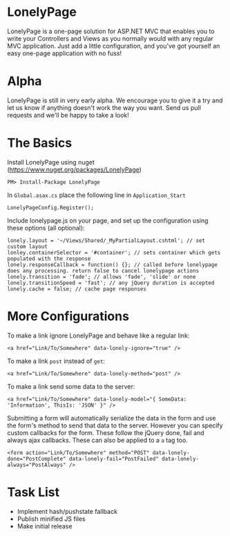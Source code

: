 LonelyPage
==========
LonelyPage is a one-page solution for ASP.NET MVC that enables you to write your Controllers and Views as you normally would with any regular MVC application.
Just add a little configuration, and you've got yourself an easy one-page application with no fuss!

Alpha
=====
LonelyPage is still in very early alpha. We encourage you to give it a try and let us know if anything doesn't work the way you want. Send us pull requests and we'll be happy to take a look!

The Basics
==========
Install LonelyPage using nuget (https://www.nuget.org/packages/LonelyPage)

```
PM> Install-Package LonelyPage
```

In `Global.asax.cs` place the following line in `Application_Start`

```
LonelyPageConfig.Register();
```

Include lonelypage.js on your page, and set up the configuration using these options (all optional):

```
lonely.layout = '~/Views/Shared/_MyPartialLayout.cshtml'; // set custom layout
lonley.containerSelector = '#container'; // sets container which gets populated with the response
lonely.responseCallback = function() {}; // called before lonelypage does any processing. return false to cancel lonelypage actions
lonely.transition = 'fade'; // allows 'fade', 'slide' or none
lonely.transitionSpeed = 'fast'; // any jQuery duration is accepted
lonely.cache = false; // cache page responses
```

More Configurations
===================
To make a link ignore LonelyPage and behave like a regular link:
```
<a href="Link/To/Somewhere" data-lonely-ignore="true" />
```

To make a link `post` instead of `get`:
```
<a href="Link/To/Somewhere" data-lonely-method="post" />
```

To make a link send some data to the server:
```
<a href="Link/To/Somewhere" data-lonely-model="{ SomeData: 'Information', ThisIs: 'JSON' }" />
```

Submitting a form will automatically serialize the data in the form and use the form's method to send that data to the server.
However you can specify custom callbacks for the form. These follow the jQuery done, fail and always ajax callbacks. These can also be applied to a `a` tag too.

```
<form action="Link/To/Somewhere" method="POST" data-lonely-done="PostComplete" data-lonely-fail="PostFailed" data-lonely-always="PostAlways" />
```

Task List
=========
- Implement hash/pushstate fallback
- Publish minified JS files
- Make initial release
